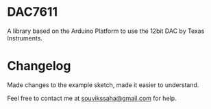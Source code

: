 # DAC7611
A library based on the Arduino Platform to use the 12bit DAC by Texas Instruments.  

# Changelog  
Made changes to the example sketch, made it easier to understand.  

Feel free to contact me at souvikssaha@gmail.com for help.  

